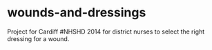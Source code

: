 wounds-and-dressings
====================

Project for Cardiff #NHSHD 2014 for district nurses to select the right dressing for a wound.
